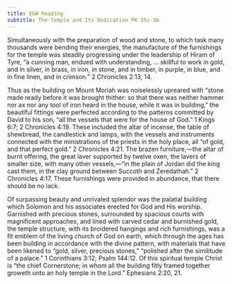 ```yaml
---
title: EGW Reading
subtitle: The Temple and Its Dedication PK 35c-36
---
```


Simultaneously with the preparation of wood and stone, to which task many thousands were bending their energies, the manufacture of the furnishings for the temple was steadily progressing under the leadership of Hiram of Tyre, “a cunning man, endued with understanding, ... skillful to work in gold, and in silver, in brass, in iron, in stone, and in timber, in purple, in blue, and in fine linen, and in crimson.” 2 Chronicles 2:13, 14.

Thus as the building on Mount Moriah was noiselessly upreared with “stone made ready before it was brought thither: so that there was neither hammer nor ax nor any tool of iron heard in the house, while it was in building,” the beautiful fittings were perfected according to the patterns committed by David to his son, “all the vessels that were for the house of God.” 1 Kings 6:7; 2 Chronicles 4:19. These included the altar of incense, the table of shewbread, the candlestick and lamps, with the vessels and instruments connected with the ministrations of the priests in the holy place, all “of gold, and that perfect gold.” 2 Chronicles 4:21. The brazen furniture,—the altar of burnt offering, the great laver supported by twelve oxen, the lavers of smaller size, with many other vessels,—“in the plain of Jordan did the king cast them, in the clay ground between Succoth and Zeredathah.” 2 Chronicles 4:17. These furnishings were provided in abundance, that there should be no lack.

Of surpassing beauty and unrivaled splendor was the palatial building which Solomon and his associates erected for God and His worship. Garnished with precious stones, surrounded by spacious courts with magnificent approaches, and lined with carved cedar and burnished gold, the temple structure, with its broidered hangings and rich furnishings, was a fit emblem of the living church of God on earth, which through the ages has been building in accordance with the divine pattern, with materials that have been likened to “gold, silver, precious stones,” “polished after the similitude of a palace.” 1 Corinthians 3:12; Psalm 144:12. Of this spiritual temple Christ is “the chief Cornerstone; in whom all the building fitly framed together groweth unto an holy temple in the Lord.” Ephesians 2:20, 21.